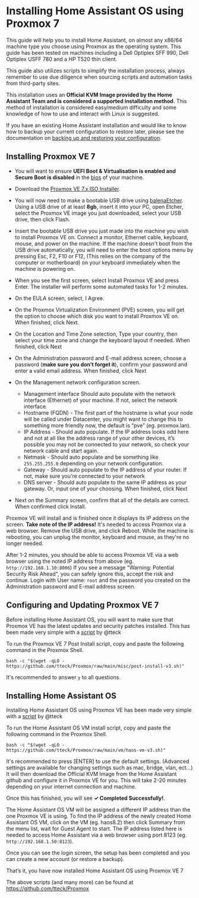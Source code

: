# Installing Home Assistant OS using Proxmox 7 

This guide will help you to install Home Assistant, on almost any x86/64 machine type you choose using Proxmox as the operating system. This guide has been tested on machines including a Dell Optiplex SFF 990, Dell Optiplex USFF 780 and a HP T520 thin client.

This guide also utilizes scripts to simplify the installation process, always remember to use due diligence when sourcing scripts and automation tasks from third-party sites.

This installation uses an **Official KVM Image provided by the Home Assistant Team and is considered a supported installation method**. This method of installation is considered easy/medium difficulty and some knowledge of how to use and interact with Linux is suggested.

If you have an existing Home Assistant installation and would like to know how to backup your current configuration to restore later, please see the documentation on [backing up and restoring your configuration](https://www.home-assistant.io/common-tasks/supervised/#making-a-backup-from-the-ui).

## Installing Proxmox VE 7

* You will want to ensure **UEFI Boot & Virtualisation is enabled and Secure Boot is disabled** in the [bios](https://www.lifewire.com/how-to-enter-bios-2624481) of your machine.

* Download the [Proxmox VE 7.x ISO Installer](https://www.proxmox.com/en/downloads/category/iso-images-pve).

* You will now need to make a bootable USB drive using [balenaEtcher](https://www.balena.io/etcher/). Using a USB drive of at least **8gb**, insert it into your PC, open Etcher, select the Proxmox VE image you just downloaded, select your USB drive, then click Flash.

* Insert the bootable USB drive you just made into the machine you wish to install Proxmox VE on. Connect a monitor, Ethernet cable, keyboard, mouse, and power on the machine. If the machine doesn't boot from the USB drive automatically, you will need to enter the boot options menu by pressing Esc, F2, F10 or F12, (This relies on the company of the computer or motherboard) on your keyboard immediately when the machine is powering on. 

* When you see the first screen, select Install Proxmox VE and press Enter. The installer will perform some automated tasks for 1-2 minutes.

* On the EULA screen, select, I Agree.

* On the Proxmox Virtualization Environment (PVE) screen, you will get the option to choose which disk you want to install Proxmox VE on. When finished, click Next.

* On the Location and Time Zone selection, Type your country, then select your time zone and change the keyboard layout if needed. When finished, click Next

* On the Administration password and E-mail address screen, choose a password (**make sure you don’t forget it**), confirm your password and enter a valid email address. When finished, click Next

* On the Management network configuration screen.
   * Management interface Should auto populate with the network interface (Ethernet) of your machine. If not, select the network interface.
   * Hostname (FQDN) - The first part of the hostname is what your node will be called under Datacenter, you might want to change this to something more friendly now, the default is “pve” (eg. proxmox.lan).
   * IP Address - Should auto populate. If the IP address looks odd here and not at all like the address range of your other devices, it’s possible you may not be connected to your network, so check your network cable and start again.
   * Netmask - Should auto populate and be something like `255.255.255.0` depending on your network configuration.
   * Gateway - Should auto populate to the IP address of your router. If not, make sure you're connected to your network
   * DNS server - Should auto populate to the same IP address as your gateway. Or, input one of your choosing. When finished, click Next

* Next on the Summary screen, confirm that all of the details are correct. When confirmed click Install.

Proxmox VE will install and is finished once it displays its IP address on the screen. **Take note of the IP address!** It's needed to access Proxmox via a web browser. Remove the USB drive, and click Reboot. While the machine is rebooting, you can unplug the monitor, keyboard and mouse, as they're no longer needed.

After 1-2 minutes, you should be able to access Proxmox VE via a web browser using the noted IP address from above (eg. `http://192.168.1.10:8006`) If you see a message "Warning: Potential Security Risk Ahead", you can safely ignore this, accept the risk and continue. Login with User name: `root` and the password you created on the Administration password and E-mail address screen. 

## Configuring and Updating Proxmox VE 7

Before installing Home Assistant OS, you will want to make sure that Proxmox VE has the latest updates and security patches installed. This has been made very simple with a [script](https://github.com/tteck/Proxmox/raw/main/misc/post-install-v3.sh) by @tteck

To run the Proxmox VE 7 Post Install script, copy and paste the following command in the Proxmox Shell.
```
bash -c "$(wget -qLO - https://github.com/tteck/Proxmox/raw/main/misc/post-install-v3.sh)"
```
It's recommended to answer `y` to all questions.

## Installing Home Assistant OS

Installing Home Assistant OS using Proxmox VE has been made very simple with a [script](https://github.com/tteck/Proxmox/raw/main/vm/haos-vm-v3.sh) by @tteck

To run the Home Assistant OS VM install script, copy and paste the following command in the Proxmox Shell.

```
bash -c "$(wget -qLO - https://github.com/tteck/Proxmox/raw/main/vm/haos-vm-v3.sh)"
```
It's recommended to press [ENTER] to use the default settings. (Advanced settings are available for changing settings such as mac, bridge, vlan, ect...) It will then download the Official KVM Image from the Home Assistant github and configure it in Proxmox VE for you. This will take 2-20 minutes depending on your internet connection and machine.

Once this has finished, you will see **✓ Completed Successfully!**.

The Home Assistant OS VM will be assigned a different IP address than the one Proxmox VE is using. To find the IP address of the newly created Home Assistant OS VM, click on the VM (eg. haos8.2) then click Summary from the menu list, wait for Guest Agent to start. The IP address listed here is needed to access Home Assistant via a web browser using port 8123 (eg. `http://192.168.1.50:8123`).

Once you can see the login screen, the setup has been completed and you can create a new account (or restore a backup).

That’s it, you have now installed Home Assistant OS using Proxmox VE 7

The above scripts (and many more) can be found at https://github.com/tteck/Proxmox
